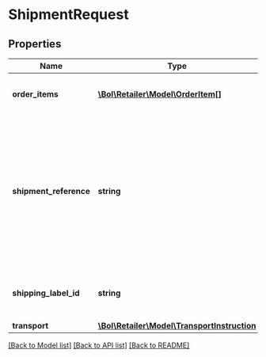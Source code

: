 # ShipmentRequest

## Properties
Name | Type | Description | Notes
------------ | ------------- | ------------- | -------------
**order_items** | [**\Bol\Retailer\Model\OrderItem[]**](OrderItem.md) | Single element list with the order item to ship. | 
**shipment_reference** | **string** | A user-defined reference that you can provide to add to the shipment. Can be used for own administration purposes. Only &#39;null&#39; or non-empty strings accepted. | [optional] 
**shipping_label_id** | **string** | The identifier of the purchased shipping label. | [optional] 
**transport** | [**\Bol\Retailer\Model\TransportInstruction**](TransportInstruction.md) |  | [optional] 

[[Back to Model list]](../README.md#documentation-for-models) [[Back to API list]](../README.md#documentation-for-api-endpoints) [[Back to README]](../README.md)


